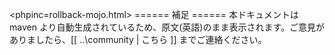 <phpinc=rollback-mojo.html>
====== 補足 ======
 本ドキュメントは maven より自動生成されているため、原文(英語)のまま表示されます。ご意見がありましたら、[[ ..\community | こちら ]] までご連絡ください。